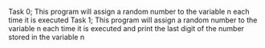 Task 0; This program will assign a random number to the variable n each time it is executed
Task 1; This program will assign a random number to the variable n each time it is executed and print the last digit of the number stored in the variable n
